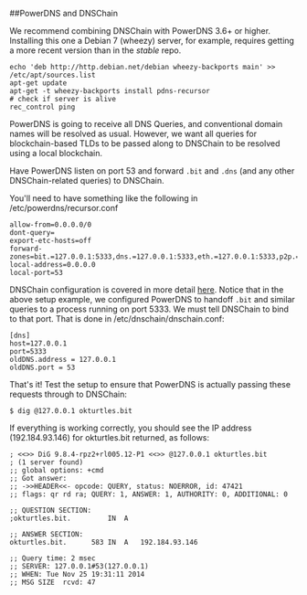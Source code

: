 ##PowerDNS and DNSChain

We recommend combining DNSChain with PowerDNS 3.6+ or higher. 
Installing this one a Debian 7 (wheezy) server, for example, requires getting a more recent version than in the *stable* repo. 

	echo 'deb http://http.debian.net/debian wheezy-backports main' >> /etc/apt/sources.list
	apt-get update
	apt-get -t wheezy-backports install pdns-recursor
	# check if server is alive
	rec_control ping   


PowerDNS is going to receive all DNS Queries, and conventional domain names will be resolved as usual. However, we want all queries for blockchain-based TLDs to be passed along to DNSChain to be resolved using a local blockchain.

Have PowerDNS listen on port 53 and forward `.bit` and `.dns` (and any other DNSChain-related queries) to DNSChain.

You'll need to have something like the following in /etc/powerdns/recursor.conf

	allow-from=0.0.0.0/0   
	dont-query=   
	export-etc-hosts=off   
	forward-zones=bit.=127.0.0.1:5333,dns.=127.0.0.1:5333,eth.=127.0.0.1:5333,p2p.=127.0.0.1:5333
	local-address=0.0.0.0   
	local-port=53

DNSChain configuration is covered in more detail [here](How-do-I-run-my-own.md#Configuration). Notice that in the above setup example, we configured PowerDNS to handoff `.bit` and similar queries to a process running on port 5333. We must tell DNSChain to bind to that port. That is done in /etc/dnschain/dnschain.conf:

	[dns]
	host=127.0.0.1
	port=5333
	oldDNS.address = 127.0.0.1
	oldDNS.port = 53

That's it! Test the setup to ensure that PowerDNS is actually passing these requests through to DNSChain:

`$ dig @127.0.0.1 okturtles.bit`

If everything is working correctly, you should see the IP address (192.184.93.146) for okturtles.bit returned, as follows:

	; <<>> DiG 9.8.4-rpz2+rl005.12-P1 <<>> @127.0.0.1 okturtles.bit
	; (1 server found)
	;; global options: +cmd
	;; Got answer:
	;; ->>HEADER<<- opcode: QUERY, status: NOERROR, id: 47421
	;; flags: qr rd ra; QUERY: 1, ANSWER: 1, AUTHORITY: 0, ADDITIONAL: 0
	
	;; QUESTION SECTION:
	;okturtles.bit.			IN	A
	
	;; ANSWER SECTION:
	okturtles.bit.		583	IN	A	192.184.93.146
	
	;; Query time: 2 msec
	;; SERVER: 127.0.0.1#53(127.0.0.1)
	;; WHEN: Tue Nov 25 19:31:11 2014
	;; MSG SIZE  rcvd: 47
